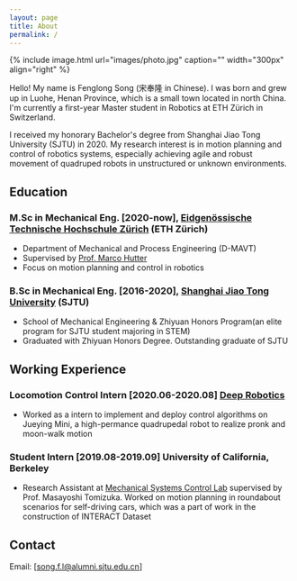 ```yaml
---
layout: page
title: About
permalink: /
---
```


{% include image.html url="images/photo.jpg" caption="" width="300px" align="right" %}

Hello! My name is Fenglong Song (宋奉隆 in Chinese). I was born and grew up in Luohe, Henan Province, which is a small town located in north China. I'm currently a first-year Master student in Robotics at ETH Zürich in Switzerland.

I received my honorary Bachelor's degree from Shanghai Jiao Tong University (SJTU) in 2020. My research interest is in motion planning and control of robotics systems, especially achieving agile and robust movement of quadruped robots in unstructured or unknown environments.

## Education

### M.Sc in Mechanical Eng. [2020-now], [Eidgenössische Technische Hochschule Zürich](https://www.ethz.ch/) (ETH Zürich)

- Department of Mechanical and Process Engineering (D-MAVT)
- Supervised by [Prof. Marco Hutter](https://rsl.ethz.ch/the-lab/people/person-detail.MTIxOTEx.TGlzdC8yNDQxLC0xNDI1MTk1NzM1.html)
- Focus on motion planning and control in robotics

### B.Sc in Mechanical Eng. [2016-2020], [Shanghai Jiao Tong University](https://www.sjtu.edu.cn/) (SJTU)

- School of Mechanical Engineering & Zhiyuan Honors Program(an elite program for SJTU student majoring in STEM)
- Graduated with Zhiyuan Honors Degree. Outstanding graduate of SJTU

## Working Experience

### Locomotion Control Intern [2020.06-2020.08] [Deep Robotics](https://www.deeprobotics.cn/en/)

- Worked as a intern to implement and deploy control algorithms on Jueying Mini, a high-permance quadrupedal robot to realize pronk and moon-walk motion

### Student Intern [2019.08-2019.09] University of California, Berkeley

- Research Assistant at [Mechanical Systems Control Lab](https://msc.berkeley.edu/) supervised by Prof. Masayoshi Tomizuka. Worked on motion planning in roundabout scenarios for self-driving cars, which was a part of work in the construction of INTERACT Dataset

## Contact

Email: [song.f.l@alumni.sjtu.edu.cn]

<!-- [Yavin]: https://en.wikipedia.org/wiki/Yavin
[chewy@rebel.com]: mailto:chewy@rebel.com -->
